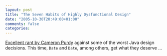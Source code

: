 ```yaml
---
layout: post
title: "The Seven Habits of Highly Dysfunctional Design"
date: "2005-10-30T20:49:00+01:00"
comments: false
categories: 
---
```


<p><a href="http://jroller.com/page/cpurdy?entry=the_seven_habits_of_highly">Excellent rant by Cameron Purdy</a> against some of the worst Java design decisions. This time, <code>Date</code> and <code>Date</code>, among others, get what they deserve &#8230;</p>


